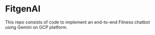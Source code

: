 # FitgenAI
This repo consists of code to implement an end-to-end Fitness chatbot using Gemini on GCP platform.
